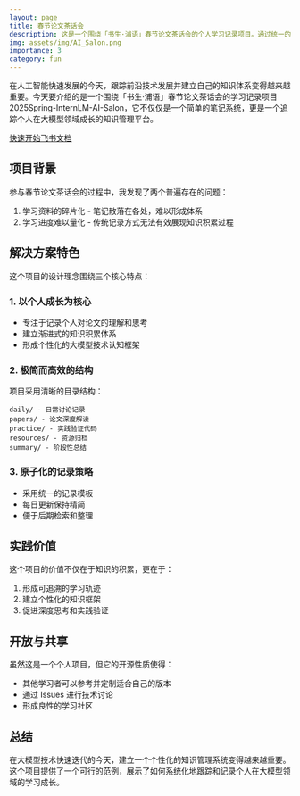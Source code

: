 ```yaml
---
layout: page
title: 春节论文茶话会
description: 这是一个围绕「书生·浦语」春节论文茶话会的个人学习记录项目。通过统一的知识管理体系，解决了学习过程中的碎片化问题，实现对论文阅读、技术讨论和代码实践的系统化记录。项目采用极简的目录结构和原子化的记录策略，帮助建立个性化的大模型知识体系，追踪学习成长轨迹。
img: assets/img/AI_Salon.png
importance: 3
category: fun
---
```


在人工智能快速发展的今天，跟踪前沿技术发展并建立自己的知识体系变得越来越重要。今天要介绍的是一个围绕「书生·浦语」春节论文茶话会的学习记录项目 2025Spring-InternLM-AI-Salon，它不仅仅是一个简单的笔记系统，更是一个追踪个人在大模型领域成长的知识管理平台。

[快速开始飞书文档](https://swze06osuex.feishu.cn/docx/RF2idcIKEoh4Slxs6mHc1hAgnLf?from=from_copylink)

## 项目背景

参与春节论文茶话会的过程中，我发现了两个普遍存在的问题：

1. 学习资料的碎片化 - 笔记散落在各处，难以形成体系
2. 学习进度难以量化 - 传统记录方式无法有效展现知识积累过程

## 解决方案特色

这个项目的设计理念围绕三个核心特点：

### 1. 以个人成长为核心

- 专注于记录个人对论文的理解和思考
- 建立渐进式的知识积累体系
- 形成个性化的大模型技术认知框架

### 2. 极简而高效的结构

项目采用清晰的目录结构：

```
daily/ - 日常讨论记录
papers/ - 论文深度解读
practice/ - 实践验证代码
resources/ - 资源归档
summary/ - 阶段性总结
```

### 3. 原子化的记录策略

- 采用统一的记录模板
- 每日更新保持精简
- 便于后期检索和整理

## 实践价值

这个项目的价值不仅在于知识的积累，更在于：

1. 形成可追溯的学习轨迹
2. 建立个性化的知识框架
3. 促进深度思考和实践验证

## 开放与共享

虽然这是一个个人项目，但它的开源性质使得：

- 其他学习者可以参考并定制适合自己的版本
- 通过 Issues 进行技术讨论
- 形成良性的学习社区

## 总结

在大模型技术快速迭代的今天，建立一个个性化的知识管理系统变得越来越重要。这个项目提供了一个可行的范例，展示了如何系统化地跟踪和记录个人在大模型领域的学习成长。
